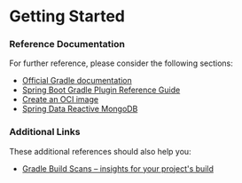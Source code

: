 # Getting Started

### Reference Documentation
For further reference, please consider the following sections:

* [Official Gradle documentation](https://docs.gradle.org)
* [Spring Boot Gradle Plugin Reference Guide](https://docs.spring.io/spring-boot/docs/2.5.4/gradle-plugin/reference/html/)
* [Create an OCI image](https://docs.spring.io/spring-boot/docs/2.5.4/gradle-plugin/reference/html/#build-image)
* [Spring Data Reactive MongoDB](https://docs.spring.io/spring-boot/docs/2.5.4/reference/htmlsingle/#boot-features-mongodb)

### Additional Links
These additional references should also help you:

* [Gradle Build Scans – insights for your project's build](https://scans.gradle.com#gradle)

